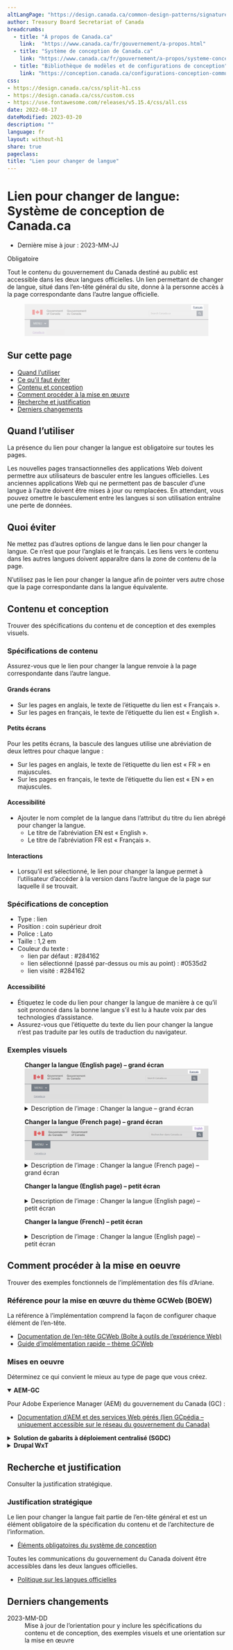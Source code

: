 ```yaml
---
altLangPage: "https://design.canada.ca/common-design-patterns/signature.html"
author: Treasury Board Secretariat of Canada
breadcrumbs:
  - title: "À propos de Canada.ca"
    link:  "https://www.canada.ca/fr/gouvernement/a-propos.html"
  - title: "Système de conception de Canada.ca"
    link: "https://www.canada.ca/fr/gouvernement/a-propos/systeme-conception.html"
  - title: "Bibliothèque de modèles et de configurations de conception"
    link: "https://conception.canada.ca/configurations-conception-communes/connexion-contextuel.html"    
css:
- https://design.canada.ca/css/split-h1.css
- https://design.canada.ca/css/custom.css
- https://use.fontawesome.com/releases/v5.15.4/css/all.css
date: 2022-08-17
dateModified: 2023-03-20
description: ""
language: fr
layout: without-h1
share: true
pageclass: 
title: "Lien pour changer de langue"
---
```

<h1 property="name" id="wb-cont" dir="ltr"><span class="stacked"><span>Lien pour changer de langue</span>: <span>Système de conception de Canada.ca</span></span></h1>
<div class="cnt-wdth-lmtd">
  <div class="row">
    <div class="col-md-12 pull-left">
      <ul class="list-inline small mrgn-bttm-sm" id="list-inline-desktop-only">
        <li class="mrgn-rght-lg">Dernière mise à jour&nbsp;: 2023-MM-JJ</li>
      </ul>
    </div>
  </div>
  <p><span class="label label-danger">Obligatoire</span></p>
  <p>Tout le contenu du gouvernement du Canada destiné au public est accessible dans les deux langues officielles. Un lien permettant de changer de langue, situé dans l’en-tête général du site, donne à la personne accès à la page correspondante dans l’autre langue officielle.</p>
  <div class="pattern-demo mrgn-tp-lg">
    <figure class="mrgn-bttm-sm"><img src="./images/lang-toggle-en.png" class="img-responsive" alt=""></figure>
  </div>
  <section>
    <h2>Sur cette page</h2>
    <ul>
      <li><a href="#quand">Quand l’utiliser</a></li>
      <li><a href="#eviter">Ce qu’il faut éviter</a></li>
      <li><a href="#contenu">Contenu et conception</a></li>
      <li><a href="#implementation">Comment procéder à la mise en œuvre</a></li>
      <li><a href="#recherche">Recherche et justification</a></li>
      <li><a href="#changements">Derniers changements</a></li>
    </ul>
  </section>
  <h2 id="quand">Quand l’utiliser</h2>
  <p>La présence du lien pour changer la langue est obligatoire sur toutes les pages.</p>
  <p>Les nouvelles pages transactionnelles des applications Web doivent permettre aux utilisateurs de basculer entre les langues officielles. Les anciennes applications Web qui ne permettent pas de basculer d’une langue à l’autre doivent être mises à jour ou remplacées. En attendant, vous pouvez omettre le basculement entre les langues si son utilisation entraîne une perte de données.</p>
  <h2 id="eviter">Quoi éviter</h2>
  <p>Ne mettez pas d’autres options de langue dans le lien pour changer la langue. Ce n’est que pour l’anglais et le français. Les liens vers le contenu dans les autres langues doivent apparaître dans la zone de contenu de la page.</p>
  <p>N’utilisez pas le lien pour changer la langue afin de pointer vers autre chose que la page correspondante dans la langue équivalente.</p>
  <h2 id="contenu">Contenu et conception</h2>
  <p>Trouver des spécifications du contenu et de conception et des exemples visuels.</p>
  <h3>Spécifications de contenu</h3>
  <p>Assurez-vous que le lien pour changer la langue renvoie à la page correspondante dans l’autre langue.</p>
  <h4>Grands écrans</h4>
  <ul>
    <li>Sur les pages en anglais, le texte de l’étiquette du lien est &laquo;&nbsp;Français&nbsp;&raquo;.</li>
    <li>Sur les pages en français, le texte de l’étiquette du lien est &laquo;&nbsp;English&nbsp;&raquo;.</li>
  </ul>
  <h4>Petits écrans</h4>
  <p>Pour les petits écrans, la bascule des langues utilise une abréviation de deux lettres pour chaque langue&nbsp;:</p>
  <ul>
    <li>Sur les pages en anglais, le texte de l’étiquette du lien est &laquo;&nbsp;FR&nbsp;&raquo; en majuscules.</li>
    <li>Sur les pages en français, le texte de l’étiquette du lien est &laquo;&nbsp;EN&nbsp;&raquo; en majuscules.</li>
  </ul>
  <h4>Accessibilité</h4>
  <ul>
    <li>Ajouter le nom complet de la langue dans l’attribut du titre du lien abrégé pour changer la langue.
      <ul>
        <li>Le titre de l’abréviation EN est &laquo;&nbsp;English&nbsp;&raquo;.</li>
        <li>Le titre de l’abréviation FR est &laquo;&nbsp;Français&nbsp;&raquo;.</li>
      </ul>
    </li>
  </ul>
  <h4>Interactions</h4>
  <ul>
    <li>Lorsqu’il est sélectionné, le lien pour changer la langue permet à l’utilisateur d’accéder à la version dans l’autre langue de la page sur laquelle il se trouvait.</li>
  </ul>
  <h3>Spécifications de conception</h3>
  <ul>
    <li>Type&nbsp;: lien</li>
    <li>Position&nbsp;: coin supérieur droit</li>
    <li>Police&nbsp;: Lato</li>
    <li>Taille&nbsp;: 1,2 em</li>
    <li>Couleur du texte&nbsp;:
      <ul>
        <li>lien par défaut&nbsp;: #284162</li>
        <li>lien sélectionné (passé par-dessus ou mis au point)&nbsp;: #0535d2</li>
        <li>lien visité&nbsp;: #284162</li>
      </ul>
    </li>
  </ul>
  <h4>Accessibilité</h4>
  <ul>
    <li>Étiquetez le code du lien pour changer la langue de manière à ce qu’il soit prononcé dans la bonne langue s’il est lu à haute voix par des technologies d’assistance.</li>
    <li>Assurez-vous que l’étiquette du texte du lien pour changer la langue n’est pas traduite par les outils de traduction du navigateur.</li>
  </ul>
  <h3>Exemples visuels</h3>
  <div class="pattern-demo mrgn-tp-lg">
    <figure>
      <figcaption><b>Changer la langue (English page) – grand écran</b></figcaption>
      <img src="./images/01-lang-toggle-en.png" class="img-responsive" alt="">
      <details class="mrgn-tp-md">
        <summary class="wb-toggle small" data-toggle="{&quot;print&quot;:&quot;on&quot;}">Description de l’image&nbsp;:  Changer la langue – grand écran</summary>
        <p class="mrgn-tp-lg">En-tête standard d’une page Canada.ca en anglais avec mise en surbrillance du mot lié Français dans le coin supérieur droit</p>
      </details>
    </figure>
  </div>
  <div class="pattern-demo mrgn-tp-lg">
    <figure>
      <figcaption><b>Changer la langue (French page) – grand écran </b></figcaption>
      <img src="./images/01-lang-toggle-fr.png" class="img-responsive" alt="">
      <details class="mrgn-tp-md">
        <summary class="wb-toggle small" data-toggle="{&quot;print&quot;:&quot;on&quot;}">Description de l’image&nbsp;: Changer la langue (French page) – grand écran</summary>
        <p class="mrgn-tp-lg">En-tête standard d’une page Canada.ca en français avec mise en surbrillance du mot lié English dans le coin supérieur droit </p>
      </details>
    </figure>
  </div>
  <div class="pattern-demo mrgn-tp-lg">
    <figure>
      <figcaption><b>Changer la langue (English page) – petit écran</b></figcaption>
      <img src="./images/01-lang-toggle-small-en.png" class="img-responsive" alt="">
      <details class="mrgn-tp-md">
        <summary class="wb-toggle small" data-toggle="{&quot;print&quot;:&quot;on&quot;}">Description de l’image&nbsp;: Changer la langue (English page) – petit écran</summary>
        <p class="mrgn-tp-lg">En-tête standard d’une page Canada.ca en anglais avec mise en surbrillance de l’abréviation liée FR dans le coin supérieur droit</p>
      </details>
    </figure>
  </div>
  <div class="pattern-demo mrgn-tp-lg">
    <figure>
      <figcaption><b>Changer la langue (French) – petit écran</b></figcaption>
      <img src="./images/01-lang-toggle-small-fr.png" class="img-responsive" alt="">
      <details class="mrgn-tp-md">
        <summary class="wb-toggle small" data-toggle="{&quot;print&quot;:&quot;on&quot;}">Description de l’image&nbsp;: Changer la langue (English page) – petit écran</summary>
        <p class="mrgn-tp-lg">En-tête standard d’une page Canada.ca en anglais avec mise en surbrillance de l’abréviation liée EN dans le coin supérieur droit</p>
      </details>
    </figure>
  </div>
  <h2 id="implementation">Comment procéder à la mise en oeuvre</h2>
  <p>Trouver des exemples fonctionnels de l’implémentation des fils d’Ariane.</p>
  <h3>Référence pour la mise en œuvre du thème GCWeb (BOEW)</h3>
  <p>La référence à l’implémentation comprend la façon de configurer chaque élément de l’en-tête.</p>
  <ul>
    <li><a href="https://wet-boew.github.io/GCWeb/sites/header/header-docs-fr.html">Documentation de l’en-tête GCWeb (Boîte à outils de l’expérience Web)</a></li>
    <li><a href="https://wet-boew.github.io/GCWeb/docs/implementing-fr.html">Guide d’implémentation rapide – thème GCWeb</a></li>
  </ul>
  <h3>Mises en oeuvre</h3>
  <p>Déterminez ce qui convient le mieux au type de page que vous créez.</p>
</div>
<div class="row">
  <div class="col-md-8">
    <div class="wb-tabs mrgn-tp-lg">
      <div class="tabpanels">
        <details id="004" open="open">
          <summary><strong>AEM-GC</strong></summary>
          <p class="mrgn-tp-lg">Pour Adobe Experience Manager (AEM) du gouvernement du Canada (GC)&nbsp;:</p>
          <ul>
            <li><a href="https://www.gcpedia.gc.ca/wiki/Documentation_d%27AEM_sp%C3%A9cifique_au_GC_6.5">Documentation d’AEM et des services Web gérés (lien GCpédia – uniquement accessible sur le réseau du gouvernement du Canada)</a></li>
          </ul>
        </details>
        <details id="005">
          <summary><strong>Solution de gabarits à déploiement centralisé (SGDC) </strong></summary>
          <p class="mrgn-tp-lg">Pour la Solution de gabarits à déploiement centralisé (SGDC)&nbsp;:</p>
          <ul>
            <li><a href="https://drupalwxt.github.io/fr/">Documentation de la SGDC</a></li>
          </ul>
        </details>
        <details id="006">
          <summary><strong>Drupal WxT</strong></summary>
          <p class="mrgn-tp-lg">Pour Drupal WxT&nbsp;:</p>
          <ul>
            <li><a href="https://drupalwxt.github.io/fr/">Documentation de Drupal WxT</a></li>
          </ul>
        </details>
      </div>
    </div>
  </div>
</div>
<div class="cnt-wdth-lmtd">
  <h2 id="recherche">Recherche et justification</h2>
  <p>Consulter la justification stratégique.</p>
  <h3>Justification stratégique</h3>
  <p>Le lien pour changer la langue fait partie de l’en-tête général et est un élément obligatoire de la spécification du contenu et de l’architecture de l’information.</p>
  <ul>
    <li><a href="https://www.canada.ca/fr/secretariat-conseil-tresor/services/communications-gouvernementales/specifications-contenu-architecture-information-canada/elements-obligatoires.html">Éléments obligatoires du système de conception</a></li>
  </ul>
  <p>Toutes les communications du gouvernement du Canada doivent être accessibles dans les deux langues officielles.</p>
  <ul>
    <li><a href="https://www.tbs-sct.canada.ca/pol/doc-fra.aspx?id=26160">Politique sur les langues officielles</a></li>
  </ul>
  <h2 id="changements">Derniers changements</h2>
  <dl class="dl-horizontal">
    <dt>
      <time datetime="2023-MM-DD" class="link-muted">2023-MM-DD</time>
    </dt>
    <dd>Mise à jour de l’orientation pour y inclure les spécifications du contenu et de conception, des exemples visuels et une orientation sur la mise en œuvre</dd>
  </dl>
</div>
